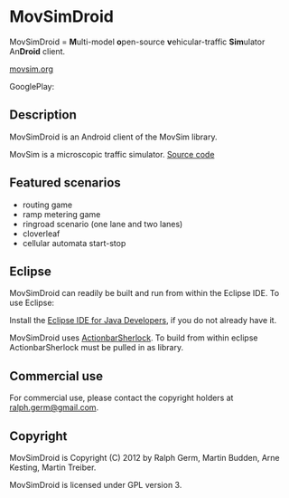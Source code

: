 MovSimDroid
===========

MovSimDroid = **M**ulti-model **o**pen-source **v**ehicular-traffic **Sim**ulator An**Droid** client.

[movsim.org](http://www.movsim.org)

GooglePlay: 


Description
-----------

MovSimDroid is an Android client of the MovSim library.

MovSim is a microscopic traffic simulator. [Source code](https://github.com/movsim/movsim)

Featured scenarios
------------------

- routing game
- ramp metering game
- ringroad scenario (one lane and two lanes)
- cloverleaf
- cellular automata start-stop


Eclipse
-------

MovSimDroid can readily be built and run from within the Eclipse IDE. To use Eclipse:

Install the [Eclipse IDE for Java Developers](http://www.eclipse.org/downloads/), if you do not already have it.

MovSimDroid uses [ActionbarSherlock](http://). To build from within eclipse ActionbarSherlock must be pulled in as library.

Commercial use
--------------

For commercial use, please contact the copyright holders at ralph.germ@gmail.com.


Copyright
---------

MovSimDroid is Copyright (C) 2012 by Ralph Germ, Martin Budden, Arne Kesting, Martin Treiber.

MovSimDroid is licensed under GPL version 3.

